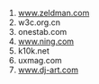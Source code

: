 1. www.zeldman.com
2. w3c.org.cn
3. onestab.com
4. www.ning.com
5. k10k.net
6. uxmag.com
7. www.dj-art.com

